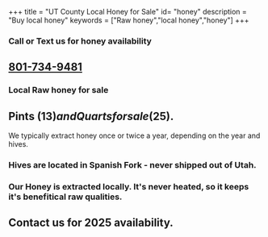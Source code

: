 +++
title = "UT County Local Honey for Sale"
id= "honey"
description = "Buy local honey"
keywords = ["Raw honey","local honey","honey"]
+++

### Call or Text us for honey availability
## [801-734-9481](tel:8017349481)

### **Local Raw honey for sale** 
## Pints ($13) and Quarts for sale ($25).  
We typically extract honey once or twice a year, depending on the year and hives. 

### Hives are located in Spanish Fork - never shipped out of Utah.

### Our Honey is extracted locally. It's never heated, so it keeps it's benefitical raw qualities. 

## Contact us for 2025 availability. 
